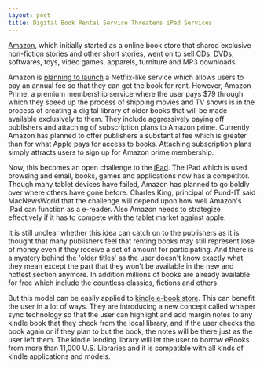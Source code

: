 ```yaml
---
layout: post
title: Digital Book Rental Service Threatens iPad Services
---
```


<a href="http://www.amazon.com/">Amazon</a>, which initially started as a online book store that shared exclusive non-fiction stories and other short stories, went on to sell CDs, DVDs, softwares, toys, video games, apparels, furniture and MP3 downloads.

Amazon is <a href="http://news.slashdot.org/story/11/09/12/1312236/Amazon-To-Launch-Digital-Book-Rental-Service">planning to launch</a> a Netflix-like service which allows users to pay an annual fee so that they can get the book for rent. However, Amazon Prime, a premium membership service where the user pays $79 through which they speed up the process of shipping movies and TV shows is in the process of creating a digital library of older books that will be made available exclusively to them. They include aggressively paying off publishers and attaching of subscription plans to Amazon prime. Currently Amazon has planned to offer publishers a substantial fee which is greater than for what Apple pays for access to books. Attaching subscription plans simply attracts users to sign up for Amazon prime membership.

Now, this becomes an open challenge to the <a href="http://www.apple.com/ipad/">iPad</a>. The iPad which is used browsing and email, books, games and applications now has a competitor. Though many tablet devices have failed, Amazon has planned to go boldly over where others have gone before. Charles King, principal of Pund-IT said MacNewsWorld that the challenge will depend upon how well Amazon's iPad can function as a e-reader. Also Amazon needs to strategize effectively if it has to compete with the tablet market against apple.

It is still unclear whether this idea can catch on to the publishers as it is thought that many publishers feel that renting books may still represent lose of money even if they receive a set of amount for participating. And there is a mystery behind the 'older titles' as the user doesn't know exactly what they mean except the part that they won't be available in the new and hottest section anymore. In addition millions of books are already available for free which include the countless classics, fictions and others.

But this model can be easily applied to <a href="http://www.rollingstone.com/culture/blogs/gear-up/rent-ebooks-digitally-with-amazons-new-library-lending-service-20110505">kindle e-book store</a>. This can benefit the user in a lot of ways. They are introducing a new concept called whisper sync technology so that the user can highlight and add margin notes to any kindle book that they check from the local library, and if the user checks the book again or if they plan to but the book, the notes will be there just as the user left them. The kindle lending library will let the user to borrow eBooks from more than 11,000 U.S. Libraries and it is compatible with all kinds of kindle applications and models.
